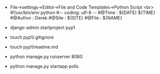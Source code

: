 * File->settings->Editor->File and Code Templates->Python Script \<br>
#!/usr/bin/env python
#-- coding: utf-8 --
#@Time : ${DATE} ${TIME}
#@Author : Derek
#@Site : ${SITE}
#@File : ${NAME}

* django-admin startproject  pyp1
* touch pyp1/.gitignore
* touch pyp1/readme.md
* python manage.py runserver 8080
* python manage.py startapp polls



